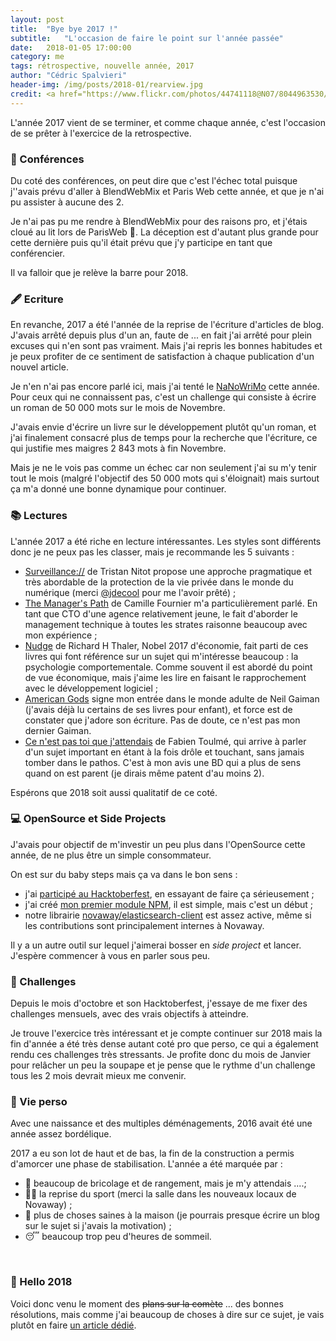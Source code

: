 ```yaml
---
layout: post
title:  "Bye bye 2017 !"
subtitle:   "L'occasion de faire le point sur l'année passée"
date:   2018-01-05 17:00:00
category: me
tags: rétrospective, nouvelle année, 2017
author: "Cédric Spalvieri"
header-img: /img/posts/2018-01/rearview.jpg
credit: <a href="https://www.flickr.com/photos/44741118@N07/8044963530/">Derrick Weber - rearview</a>
---
```


L'année 2017 vient de se terminer, et comme chaque année, c'est l'occasion de se prêter à l'exercice de la retrospective.

### 📣 Conférences

Du coté des conférences, on peut dire que c'est l'échec total puisque j''avais prévu d'aller à BlendWebMix et Paris Web cette année, et que je n'ai pu assister à aucune des 2.

Je n'ai pas pu me rendre à BlendWebMix pour des raisons pro, et j'étais cloué au lit lors de ParisWeb 🤒. La déception est d'autant plus grande pour cette dernière puis qu'il était prévu que j'y participe en tant que conférencier.

Il va falloir que je relève la barre pour 2018.

### 🖋 Ecriture

En revanche, 2017 a été l'année de la reprise de l'écriture d'articles de blog.  
J'avais arrêté depuis plus d'un an, faute de ... en fait j'ai arrêté pour plein excuses qui n'en sont pas vraiment. Mais j'ai repris les bonnes habitudes et je peux profiter de ce sentiment de satisfaction à chaque publication d'un nouvel article.

Je n'en n'ai pas encore parlé ici, mais j'ai tenté le [NaNoWriMo](https://nanowrimo.org/) cette année. Pour ceux qui ne connaissent pas, c'est un challenge qui consiste à écrire un roman de 50&nbsp;000 mots sur le mois de Novembre.

J'avais envie d'écrire un livre sur le développement plutôt qu'un roman, et j'ai finalement consacré plus de temps pour la recherche que l'écriture, ce qui justifie mes maigres 2&nbsp;843 mots à fin Novembre.

Mais je ne le vois pas comme un échec car non seulement j'ai su m'y tenir tout le mois (malgré l'objectif des 50&nbsp;000 mots qui s'éloignait) mais surtout ça m'a donné une bonne dynamique pour continuer.

### 📚 Lectures

L'année 2017 a été riche en lecture intéressantes. Les styles sont différents donc je ne peux pas les classer, mais je recommande les 5 suivants :

- [Surveillance://](https://www.amazon.fr/Surveillance-libertés-défi-numériques-comprendre/dp/2915825653/) de Tristan Nitot propose une approche pragmatique et très abordable de la protection de la vie privée dans le monde du numérique (merci [@jdecool](https://twitter.com/jdecool) pour me l'avoir prêté) ;
- [The Manager's Path](https://www.amazon.fr/gp/product/B06XP3GJ7F/) de Camille Fournier m'a particulièrement parlé. En tant que CTO d'une agence relativement jeune, le fait d'aborder le management technique à toutes les strates raisonne beaucoup avec mon expérience ;
- [Nudge](https://www.amazon.fr/gp/product/B009KERBQI/) de Richard H Thaler, Nobel 2017 d'économie, fait parti de ces livres qui font référence sur un sujet qui m'intéresse beaucoup : la psychologie comportementale. Comme souvent il est abordé du point de vue économique, mais j'aime les lire en faisant le rapprochement avec le développement logiciel ;
- [American Gods](https://www.amazon.fr/gp/product/B004YW4L5K/) signe mon entrée dans le monde adulte de Neil Gaiman (j'avais déjà lu certains de ses livres pour enfant), et force est de constater que j'adore son écriture. Pas de doute, ce n'est pas mon dernier Gaiman.
- [Ce n'est pas toi que j'attendais](https://www.amazon.fr/nest-pas-toi-que-jattendais/dp/2756035505) de Fabien Toulmé, qui arrive à parler d'un sujet important en étant à la fois drôle et touchant, sans jamais tomber dans le pathos. C'est à mon avis une BD qui a plus de sens quand on est parent (je dirais même patent d'au moins 2).

Espérons que 2018 soit aussi qualitatif de ce coté.

### 💻 OpenSource et Side Projects

J'avais pour objectif de m'investir un peu plus dans l'OpenSource cette année, de ne plus être un simple consommateur.

On est sur du baby steps mais ça va dans le bon sens :

- j'ai [participé au Hacktoberfest](/opensource/2017/10/30/hacktoberfest), en essayant de faire ça sérieusement ;
- j'ai créé [mon premier module NPM](https://www.npmjs.com/package/npm-script-list), il est simple, mais c'est un début ;
- notre librairie [novaway/elasticsearch-client](https://github.com/novaway/elasticsearch-client) est assez active, même si les contributions sont principalement internes à Novaway.

Il y a un autre outil sur lequel j'aimerai bosser en _side project_ et lancer. J'espère commencer à vous en parler sous peu.

### 🎯 Challenges

Depuis le mois d'octobre et son Hacktoberfest, j'essaye de me fixer des challenges mensuels, avec des vrais objectifs à atteindre.

Je trouve l'exercice très intéressant et je compte continuer sur 2018 mais la fin d'année a été très dense autant coté pro que perso, ce qui a également rendu ces challenges très stressants. Je profite donc du mois de Janvier pour relâcher un peu la soupape et je pense que le rythme d'un challenge tous les 2 mois devrait mieux me convenir.

### 👤 Vie perso

Avec une naissance et des multiples déménagements, 2016 avait été une année assez bordélique.

2017 a eu son lot de haut et de bas, la fin de la construction a permis d'amorcer une phase de stabilisation. L'année a été marquée par :

- 🔨 beaucoup de bricolage et de rangement, mais je m'y attendais ....;
- 🏃‍♂️ la reprise du sport (merci la salle dans les nouveaux locaux de Novaway) ;
- 🌱 plus de choses saines à la maison (je pourrais presque écrire un blog sur le sujet si j'avais la motivation) ;
- 😴 beaucoup trop peu d'heures de sommeil.

&nbsp;

### 👋 Hello 2018

Voici donc venu le moment des <del>plans sur la comète</del> ... des bonnes résolutions, mais comme j'ai beaucoup de choses à dire sur ce sujet, je vais plutôt en faire [un article dédié](../hello-2018).